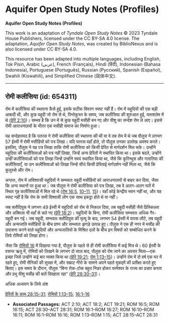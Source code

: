 # Aquifer Open Study Notes (Profiles)

**Aquifer Open Study Notes (Profiles)**

This work is an adaptation of *Tyndale Open Study Notes* © 2023 Tyndale House Publishers, licensed under the CC BY\-SA 4\.0 license. The adaptation, *Aquifer Open Study Notes*, was created by BiblioNexus and is also licensed under CC BY\-SA 4\.0\.

This resource has been adapted into multiple languages, including English, Tok Pisin, Arabic (عربي), French (Français), Hindi (हिंदी), Indonesian (Bahasa Indonesia), Portuguese (Português), Russian (Русский), Spanish (Español), Swahili (Kiswahili), and Simplified Chinese (简体中文).



--------------------------------

## रोमी कलीसिया (id: 654311)

रोम में कलीसिया की स्थापना कैसे हुई, इसके सटीक विवरण स्पष्ट नहीं हैं। रोम में यहूदियों की एक बड़ी आबादी थी, और कुछ यहूदी जो रोम से थे, पिन्तेकुस्त के समय, जब कलीसिया की शुरुआत हुई, यरूशलेम में थे ([प्रेरि 2:10](https://ref.ly/Acts2:10))। सम्भव है कि उन में से कुछ यहूदी मसीही बन गए और यीशु का सन्देश रोम ले आए। इससे रोमी आराधनालयों के भीतर एक मसीही समाज का निर्माण हुआ।

यह सन्देहास्पद है कि पतरस ने रोमी कलीसिया की स्थापना की थी या वे तब रोम में थे जब पौलुस ने लगभग 57 ईस्वी में रोमी मसीहियों को पत्र लिखा। यदि पतरस वहाँ होते, तो पौलुस उनका उल्लेख अवश्य करते। इसलिए, पौलुस ने यह पत्र लिखा ताकि रोमी कलीसिया को किसी प्रेरित से मार्गदर्शन मिल सके। उन्होंने यहूदिया की कलीसियाओं को पत्र नहीं लिखा, जिन्हें अन्य प्रेरितों ने स्थापित किया था। इसके बदले, उन्होंने उन्हीं कलीसियाओं को पत्र लिखा जिन्हें उन्होंने स्वयं स्थापित किया था, जैसे कि कुरिन्थुस और गलातिया की कलीसियाएँ, या उन कलीसियाओं को लिखा जिन्हें सीधे किसी प्रेरिताई मार्गदर्शन नहीं मिला था, जैसे कि कुलुस्से और रोम।

अन्ततः, रोम में अविश्वासी यहूदियों ने सम्भवतः यहूदी मसीहियों को आराधनालयों से बाहर कर दिया, जैसा कि अन्य स्थानों पर हुआ था। जब पौलुस ने रोमी कलीसिया को पत्र लिखा, तब वे अलग\-अलग घरों में स्थित गृह कलीसियाओं में मिल रहे थे ([रोम 16:5](https://ref.ly/Rom16:5), [10–11](https://ref.ly/Rom16:10-Rom16:11), [15](https://ref.ly/Rom16:15))। वहाँ कोई केन्द्रीय भवन नहीं था, और यह स्पष्ट नहीं है कि रोम के सभी विश्वासी लोग एक साथ इकट्ठा होते थे या नहीं।

जब क्लौदियुस ने लगभग 49 ईस्वी में यहूदियों को रोम से निकाल दिया, तब यहूदी मसीही जैसे प्रिस्किल्ला और अक्विला भी वहाँ से चले गए ([प्रेरि 18:2](https://ref.ly/Acts18:2))। यहूदियों के बिना, रोमी कलीसिया सम्भवतः अधिक गैर\-यहूदी बन गई। जब यहूदी, सम्भवतः क्लौदियुस की मृत्यु के बाद, लगभग 54 ईस्वी में वापस लौटे, तब यहूदी और अन्यजाति मसीहियों के बीच प्रश्न और सम्भवतः झगड़े उत्पन्न हुए। पौलुस ने एक ही नगर में मसीह की उपासना करने वाले यहूदियों और अन्यजातियों के मिश्रित दलों के बीच इन विषयों को सम्बोधित करने के लिये रोमियों को लिखा होगा।

जैसा कि [रोमियों 16](https://ref.ly/Rom16:1-Rom16:27) में दिखाया गया है, पौलुस के पहले से ही रोमी कलीसिया में कई मित्र थे। 60 ईस्वी के वसन्त ऋतु में, रोमियों को लिखने के लगभग दो साल बाद, पौलुस को रोम जाने का अवसर मिला—एक इच्छा जिसे उन्होंने कई बार व्यक्त किया था ([प्रेरि 19:21](https://ref.ly/Acts19:21); [रोम 1:13–15](https://ref.ly/Rom1:13-Rom1:15))। उन्होंने रोम में दो वर्ष एक घर में रहते हुए, रोमी सैनिकों की सुरक्षा में, और सम्राट नीरो के सामने अपने पहले मुकद्दमें की प्रतीक्षा करते हुए बिताए। इस समय के दौरान, पौलुस “बिना रोक\-टोक बहुत निडर होकर परमेश्वर के राज्य का प्रचार करता और प्रभु यीशु मसीह की बातें सिखाता रहा” ([प्रेरि 28:30–31](https://ref.ly/Acts28:30-Acts28:31))।

अधिक अध्ययन के लिये अंश

[प्रेरितों के काम 28:15–31](https://ref.ly/Acts28:15-Acts28:31); [रोमियों 1:13–15](https://ref.ly/Rom1:13-Rom1:15); [16:1–16](https://ref.ly/Rom16:1-Rom16:16)

* **Associated Passages:** ACT 2:10; ACT 18:2; ACT 19:21; ROM 16:5; ROM 16:15; ACT 28:30–ACT 28:31; ROM 16:1–ROM 16:27; ROM 16:10–ROM 16:11; ROM 16:1–ROM 16:16; ROM 1:13–ROM 1:15; ACT 28:15–ACT 28:31

